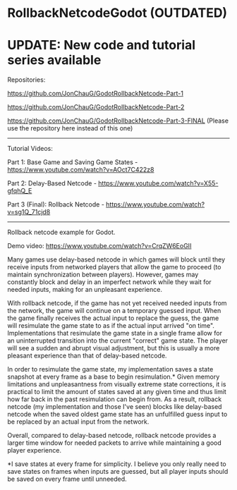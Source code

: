 # RollbackNetcodeGodot (OUTDATED)

# UPDATE: New code and tutorial series available
Repositories:

https://github.com/JonChauG/GodotRollbackNetcode-Part-1

https://github.com/JonChauG/GodotRollbackNetcode-Part-2

https://github.com/JonChauG/GodotRollbackNetcode-Part-3-FINAL (Please use the repository here instead of this one)

---

Tutorial Videos:

Part 1: Base Game and Saving Game States - https://www.youtube.com/watch?v=AOct7C422z8

Part 2: Delay-Based Netcode - https://www.youtube.com/watch?v=X55-gfqhQ_E

Part 3 (Final): Rollback Netcode - https://www.youtube.com/watch?v=sg1Q_71cjd8

---
Rollback netcode example for Godot.

Demo video: https://www.youtube.com/watch?v=CrqZW6EoGII


Many games use delay-based netcode in which games will block until they receive inputs from networked players that allow the game to proceed (to maintain synchronization between players). However, games may constantly block and delay in an imperfect network while they wait for needed inputs, making for an unpleasant experience.


With rollback netcode, if the game has not yet received needed inputs from the network, the game will continue on a temporary guessed input. When the game finally receives the actual input to replace the guess, the game will resimulate the game state to as if the actual input arrived "on time". Implementations that resimulate the game state in a single frame allow for an uninterrupted transition into the current "correct" game state. The player will see a sudden and abrupt visual adjustment, but this is usually a more pleasant experience than that of delay-based netcode.


In order to resimulate the game state, my implementation saves a state snapshot at every frame as a base to begin resimulation.* Given memory limitations and unpleasantness from visually extreme state corrections, it is practical to limit the amount of states saved at any given time and thus limit how far back in the past resimulation can begin from. As a result, rollback netcode (my implementation and those I've seen) blocks like delay-based netcode when the saved oldest game state has an unfulfilled guess input to be replaced by an actual input from the network.


Overall, compared to delay-based netcode, rollback netcode provides a larger time window for needed packets to arrive while maintaining a good player experience.


\*I save states at every frame for simplicity. I believe you only really need to save states on frames when inputs are guessed, but all player inputs should be saved on every frame until unneeded.
